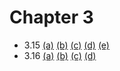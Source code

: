 Chapter 3
===
- 3.15 [(a)](./3.15(a).png) [(b)](./3.15(b).png) [(c)](./3.15(c).png) [(d)](./3.15(d).png) [(e)](./3.15(e).png)
- 3.16 [(a)](./3.16(a).png) [(b)](./3.16(b).png) [(c)](./3.16(c).png) [(d)](./3.16(d).png)